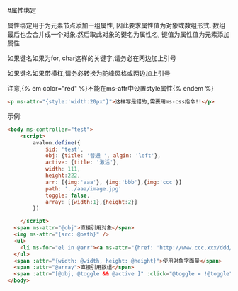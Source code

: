 #属性绑定

属性绑定用于为元素节点添加一组属性, 因此要求属性值为对象或数组形式. 数组最后也会合并成一个对象.然后取此对象的键名为属性名, 键值为属性值为元素添加属性

如果键名如果为for, char这样的关键字,请务必在两边加上引号

如果键名如果带横杠,请务必转换为驼峰风格或两边加上引号

注意,{% em color="red" %}不能在ms-attr中设置style属性{% endem %}
```html
<p ms-attr="{style:'width:20px'}">这样写是错的,需要用ms-css指令!!</p>
```
示例:

```html
<body ms-controller="test">
    <script>
        avalon.define({
            $id: 'test',
            obj: {title: '普通 ', algin: 'left'},
            active: {title: '激活'},
            width: 111,
            height:222,
            arr: [{img:'aaa'}, {img:'bbb'},{img:'ccc'}]
            path: '../aaa/image.jpg'
            toggle: false,
            array: [{width:1},{height:2}]
        })

    </script>
  <span ms-attr="@obj">直接引用对象</span>
  <img ms-attr="{src: @path}" />
  <ul>
    <li ms-for="el in @arr"><a ms-attr="{href: 'http://www.ccc.xxx/ddd/'+ el.img}">下载</li>
  </ul>
  <span :attr="{width: @width, height: @height}">使用对象字面量</span>
  <span :attr="@array">直接引用数组</span>
  <span :attr="[@obj, @toggle && @active ]" :click="@toggle = !@toggle">选择性添加多余属性或重写已有属性</span>
</body>     
```